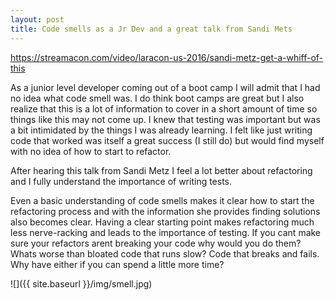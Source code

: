 ```yaml
---
layout: post
title: Code smells as a Jr Dev and a great talk from Sandi Mets
---
```


https://streamacon.com/video/laracon-us-2016/sandi-metz-get-a-whiff-of-this

As a junior level developer coming out of a boot camp I will admit that I had no idea what code smell was.  I do think boot camps are great but I also realize that this is a lot of information to cover in a short amount of time so things like this may not come up.  I knew that testing was important but was a bit intimidated by the things I was already learning.  I felt like just writing code that worked was itself a great success (I still do) but would find myself with no idea of how to start to refactor.

After hearing this talk from Sandi Metz I feel a lot better about refactoring and I fully understand the importance of writing tests.

Even a basic understanding of code smells makes it clear how to start the refactoring process and with the information she provides finding solutions also becomes clear.  Having a clear starting point makes refactoring much less nerve-racking and leads to the importance of testing.  If you cant make sure your refactors arent breaking your code why would you do them?  Whats worse than bloated code that runs slow?  Code that breaks and fails.  Why have either if you can spend a little more time?

![]({{ site.baseurl }}/img/smell.jpg)



